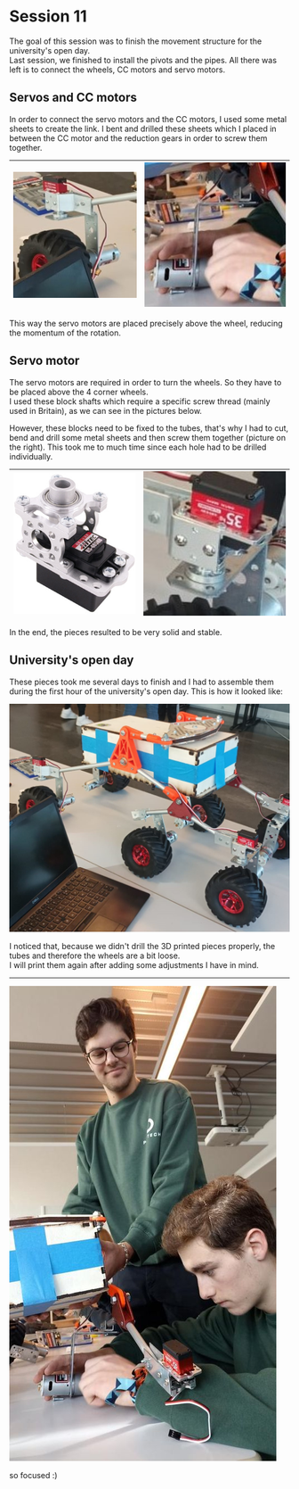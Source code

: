 # Session 11

The goal of this session was to finish the movement structure for the university's open day.  
Last session, we finished to install the pivots and the pipes. All there was left is to connect the wheels, CC motors and servo motors.

## Servos and CC motors

In order to connect the servo motors and the CC motors, I used some metal sheets to create the link. I bent and drilled these sheets which I placed in between the CC motor and the reduction gears in order to screw them together.

|![wheels](../../Documentation/Images/wheels-motor.png)|![wheels](../../Documentation/Images/wheels-motor2.png)|
|:---:|:---:|

This way the servo motors are placed precisely above the wheel, reducing the momentum of the rotation.

## Servo motor

The servo motors are required in order to turn the wheels. So they have to be placed above the 4 corner wheels.  
I used these block shafts which require a specific screw thread (mainly used in Britain), as we can see in the pictures below.

However, these blocks need to be fixed to the tubes, that's why I had to cut, bend and drill some metal sheets and then screw them together (picture on the right). This took me to much time since each hole had to be drilled individually.

|![shaft](../../Documentation/Images/shaft.jpg)|![shaft](../../Documentation/Images/shaft2.png)|
|:---:|:---:|

In the end, the pieces resulted to be very solid and stable.

## University's open day

These pieces took me several days to finish and I had to assemble them during the first hour of the university's open day. This is how it looked like:  

![img](../../Documentation/Images/full.jpg)

I noticed that, because we didn't drill the 3D printed pieces properly, the tubes and therefore the wheels are a bit loose.  
I will print them again after adding some adjustments I have in mind.  

---

![img](../../Documentation/Images/JAIMEBRICEPICTURE.jpg)

so focused :)
